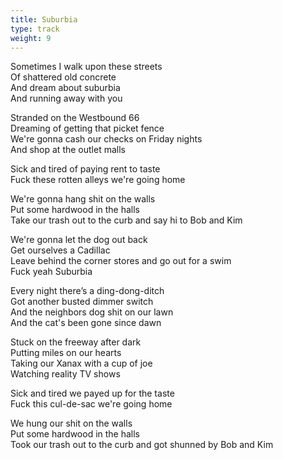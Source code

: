 ```yaml
---
title: Suburbia
type: track
weight: 9
---
```

Sometimes I walk upon these streets  
Of shattered old concrete  
And dream about suburbia  
And running away with you

Stranded on the Westbound 66  
Dreaming of getting that picket fence  
We're gonna cash our checks on Friday nights  
And shop at the outlet malls

Sick and tired of paying rent to taste  
Fuck these rotten alleys we're going home

We're gonna hang shit on the walls  
Put some hardwood in the halls  
Take our trash out to the curb and say hi to Bob and Kim

We're gonna let the dog out back  
Get ourselves a Cadillac  
Leave behind the corner stores and go out for a swim  
Fuck yeah Suburbia

Every night there’s a ding-dong-ditch  
Got another busted dimmer switch  
And the neighbors dog shit on our lawn  
And the cat's been gone since dawn

Stuck on the freeway after dark  
Putting miles on our hearts  
Taking our Xanax with a cup of joe  
Watching reality TV shows

Sick and tired we payed up for the taste  
Fuck this cul-de-sac we're going home

We hung our shit on the walls  
Put some hardwood in the halls  
Took our trash out to the curb and got shunned by Bob and Kim
